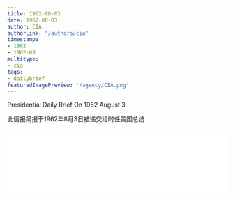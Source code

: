 ```yaml
---
title: 1962-08-03
date: 1962-08-03
author: CIA 
authorLink: "/authors/cia"
timestamp: 
- 1962
- 1962-08
multitype: 
- cia
tags: 
- dailybrief
featuredImagePreview: '/agency/CIA.png'
---
```



Presidential Daily Brief On 1962 August 3

此情报简报于1962年8月3日被递交给时任美国总统

<!--more-->





<div id="over" style="width:100%; overflow:hidden"> <iframe id="sFrame" name="sFrame" frameborder="no" border="0"  allowfullscreen marginwidth="0" scrolling="no" src = " /CIA/1962-08-03.html "  style = " position:absulute; width: 806px; top: 300;" > </iframe> </div>